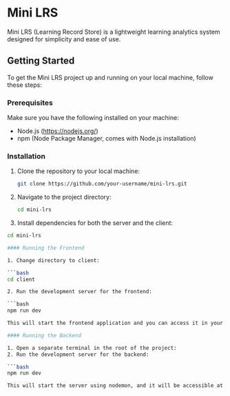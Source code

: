 # Mini LRS

Mini LRS (Learning Record Store) is a lightweight learning analytics system designed for simplicity and ease of use.

## Getting Started

To get the Mini LRS project up and running on your local machine, follow these steps:

### Prerequisites

Make sure you have the following installed on your machine:

- Node.js (https://nodejs.org/)
- npm (Node Package Manager, comes with Node.js installation)

### Installation

1. Clone the repository to your local machine:

   ```bash
   git clone https://github.com/your-username/mini-lrs.git
   ```

2. Navigate to the project directory:

   ```bash
   cd mini-lrs
   ```

3. Install dependencies for both the server and the client:

  ```bash
  cd mini-lrs

#### Running the Frontend

1. Change directory to client:

  ```bash
  cd client

2. Run the development server for the frontend:

  ```bash
  npm run dev

This will start the frontend application and you can access it in your browser at http://localhost:3000.

#### Running the Backend

1. Open a separate terminal in the root of the project:
2. Run the development server for the backend:

  ```bash
  npm run dev

This will start the server using nodemon, and it will be accessible at http://localhost:10000.
